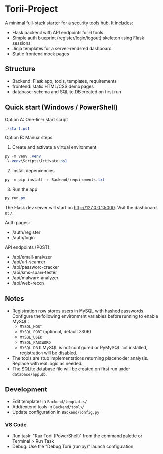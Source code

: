 # Torii-Project

A minimal full-stack starter for a security tools hub. It includes:
- Flask backend with API endpoints for 6 tools
- Simple auth blueprint (register/login/logout) skeleton using Flask sessions
- Jinja templates for a server-rendered dashboard
- Static frontend mock pages

## Structure

- Backend: Flask app, tools, templates, requirements
- frontend: static HTML/CSS demo pages
- database: schema and SQLite DB created on first run

## Quick start (Windows / PowerShell)

Option A: One-liner start script

```powershell
./start.ps1
```

Option B: Manual steps

1) Create and activate a virtual environment

```powershell
py -m venv .venv
.\.venv\Scripts\Activate.ps1
```

2) Install dependencies

```powershell
py -m pip install -r Backend/requirements.txt
```

3) Run the app

```powershell
py run.py
```

The Flask dev server will start on http://127.0.0.1:5000. Visit the dashboard at `/`.

Auth pages:
- /auth/register
- /auth/login

API endpoints (POST):
- /api/email-analyzer
- /api/url-scanner
- /api/password-cracker
- /api/sms-spam-tester
- /api/malware-analyzer
- /api/web-recon

## Notes
- Registration now stores users in MySQL with hashed passwords. Configure the following environment variables before running to enable MySQL:
	- `MYSQL_HOST`
	- `MYSQL_PORT` (optional, default 3306)
	- `MYSQL_USER`
	- `MYSQL_PASSWORD`
	- `MYSQL_DB`
	If MySQL is not configured or PyMySQL not installed, registration will be disabled.
- The tools are stub implementations returning placeholder analysis. Replace with real logic as needed.
- The SQLite database file will be created on first run under `database/app.db`.

## Development
- Edit templates in `Backend/templates/`
- Add/extend tools in `Backend/tools/`
- Update configuration in `Backend/config.py`

### VS Code
- Run task: "Run Torii (PowerShell)" from the command palette or Terminal > Run Task
- Debug: Use the "Debug Torii (run.py)" launch configuration
